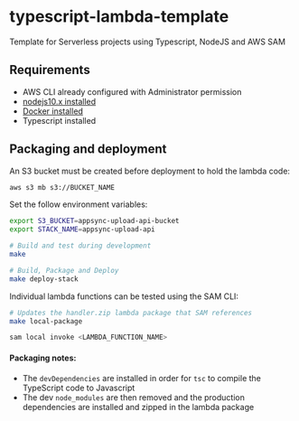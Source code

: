 # typescript-lambda-template
Template for Serverless projects using Typescript, NodeJS and AWS SAM

## Requirements

* AWS CLI already configured with Administrator permission
* [nodejs10.x installed](https://nodejs.org/en/download/releases/)
* [Docker installed](https://www.docker.com/community-edition)
* Typescript installed

## Packaging and deployment

An S3 bucket must be created before deployment to hold the lambda code:

```bash
aws s3 mb s3://BUCKET_NAME
```

Set the follow environment variables:
```bash
export S3_BUCKET=appsync-upload-api-bucket
export STACK_NAME=appsync-upload-api
```

```bash
# Build and test during development
make

# Build, Package and Deploy
make deploy-stack
```

Individual lambda functions can be tested using the SAM CLI:
```bash
# Updates the handler.zip lambda package that SAM references
make local-package

sam local invoke <LAMBDA_FUNCTION_NAME>
```

#### Packaging notes:
- The `devDependencies` are installed in order for `tsc` to compile the TypeScript code to Javascript
- The dev `node_modules` are then removed and the production dependencies are installed and zipped in the lambda package
